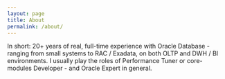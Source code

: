 ```yaml
---
layout: page
title: About
permalink: /about/
---
```


In short: 20+ years of real, full-time experience with Oracle Database - ranging from small systems to RAC / Exadata, on both OLTP and DWH / BI environments. I usually play the roles of Performance Tuner or core-modules Developer - and Oracle Expert in general. 

